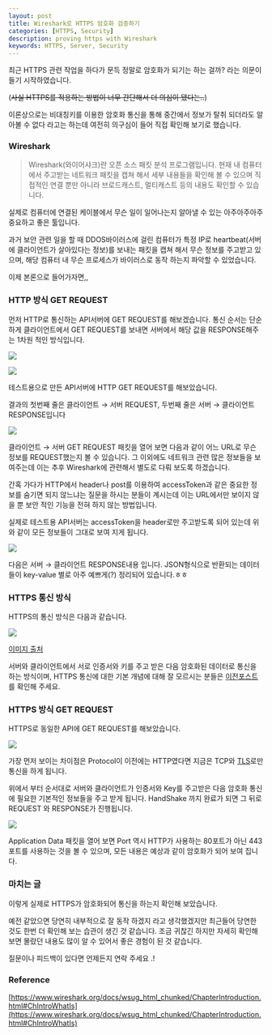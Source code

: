 ```yaml
---
layout: post
title: Wireshark로 HTTPS 암호화 검증하기
categories: [HTTPS, Security]
description: proving https with Wireshark
keywords: HTTPS, Server, Security
---
```


최근 HTTPS 관련 작업을 하다가 문득 정말로 암호화가 되기는 하는 걸까? 라는 의문이 들기 시작하였습니다.

(~~사실 HTTPS를 적용하는 방법이 너무 간단해서 더 의심이 됐다는..~~)

이론상으로는 비대칭키를 이용한 암호화 통신을 통해 중간에서 정보가 탈취 되더라도 알아볼 수 없다 라고는 하는데 여전히 의구심이 들어 직접 확인해 보기로 했습니다.

### Wireshark

> Wireshark(와이어샤크)란 오픈 소스 패킷 분석 프로그램입니다. 현재 내 컴퓨터에서 주고받는 네트워크 패킷을 캡쳐 해서 세부 내용들을 확인해 볼 수 있으며 직접적인 연결 뿐만 아니라 브로드캐스트, 멀티캐스트 등의 내용도 확인할 수 있습니다.

실제로 컴퓨터에 연결된 케이블에서 무슨 일이 일어나는지 알아낼 수 있는 아주아주아주 중요하고 좋은 툴입니다.

과거 보안 관련 일을 할 때 DDOS바이러스에 걸린 컴퓨터가 특정 IP로 heartbeat(서버에 클라이언트가 살아있다는 정보)를 보내는 패킷을 캡쳐 해서 무슨 정보를 주고받고 있으며, 해당 컴퓨터 내 무슨 프로세스가 바이러스로 동작 하는지 파악할 수 있었습니다.

이제 본론으로 들어가자면,,

### HTTP 방식 GET REQUEST

먼저 HTTP로 통신하는 API서버에 GET REQUEST를 해보겠습니다. 통신 순서는 단순하게 클라이언트에서 GET REQUEST를 보내면 서버에서 해당 값을 RESPONSE해주는 1차원 적인 방식입니다.

![](/images/posts/https/http.png)

![](/images/posts/https/http-wireshark.png)

테스트용으로 만든 API서버에 HTTP GET REQUEST를 해보았습니다.

결과의 첫번째 줄은 클라이언트 → 서버 REQUEST, 두번째 줄은 서버 → 클라이언트 RESPONSE입니다

![](/images/posts/https/http-wireshark-request.png)

클라이언트 → 서버 GET REQUEST 패킷을 열어 보면 다음과 같이 어느 URL로 무슨 정보를 REQUEST했는지 볼 수 있습니다. 그 이외에도 네트워크 관련 많은 정보들을 보여주는데 이는 추후 Wireshark에 관련해서 별도로 다뤄 보도록 하겠습니다.

간혹 가다가 HTTP에서 header나 post를 이용하여 accessToken과 같은 중요한 정보를 숨기면 되지 않느냐는 질문을 하시는 분들이 계시는데 이는 URL에서만 보이지 않을 뿐 보안 적인 기능을 전혀 하지 않는 방법입니다.

실제로 테스트용 API서버는 accessToken을 header로만 주고받도록 되어 있는데 위와 같이 모든 정보들이 그대로 보여 지게 됩니다.

![](/images/posts/https/http-wireshark-response.png)

다음은 서버 → 클라이언트 RESPONSE내용 입니다. JSON형식으로 반환되는 데이터들이 key-value 별로 아주 예쁘게(?) 정리되어 있습니다.ㅎㅎ

### HTTPS 통신 방식

HTTPS의 통신 방식은 다음과 같습니다.

![](/images/posts/https/https-connection-sequence-diagram-968x624.png)

[이미지 출처](https://love2dev.com/blog/how-https-works/)

서버와 클라이언트에서 서로 인증서와 키를 주고 받은 다음 암호화된 데이터로 통신을 하는 방식이며, HTTPS 통신에 대한 기본 개념에 대해 잘 모르시는 분들은 [이전포스트](https://cydp0127.github.io/2019/12/04/understanding-of-https/) 를 확인해 주세요.

### HTTPS 방식 GET REQUEST

HTTPS로 동일한 API에 GET REQUEST를 해보았습니다.

![](/images/posts/https/https-wireshark.png)

가장 먼저 보이는 차이점은 Protocol이 이전에는 HTTP였다면 지금은 TCP와 [TLS](https://en.wikipedia.org/wiki/Transport_Layer_Security)로만 통신을 하게 됩니다.

위에서 부터 순서대로 서버와 클라이언트가 인증서와 Key를 주고받은 다음 암호화 통신에 필요한 기본적인 정보들을 주고 받게 됩니다. HandShake 까지 완료가 되면 그 뒤로 REQUEST 와 RESPONSE가 진행됩니다.

![](/images/posts/https/https-wireshark-details.png)

Application Data 패킷을 열어 보면 Port 역시 HTTP가 사용하는 80포트가 아닌 443 포트를 사용하는 것을 볼 수 있으며, 모든 내용은 예상과 같이 암호화가 되어 보여 집니다.

### 마치는 글

이렇게 실제로 HTTPS가 암호화되어 통신을 하는지 확인해 보았습니다.

예전 같았으면 당연히 내부적으로 잘 동작 하겠지 라고 생각했겠지만 최근들어 당연한 것도 한번 더 확인해 보는 습관이 생긴 것 같습니다. 조금 귀찮긴 하지만 자세히 확인해보면 몰랐던 내용도 많이 알 수 있어서 좋은 경험이 된 것 같습니다.

질문이나 피드백이 있다면 언제든지 연락 주세요 .!

### Reference

[https://www.wireshark.org/docs/wsug_html_chunked/ChapterIntroduction.html#ChIntroWhatIs](https://www.wireshark.org/docs/wsug_html_chunked/ChapterIntroduction.html#ChIntroWhatIs)
